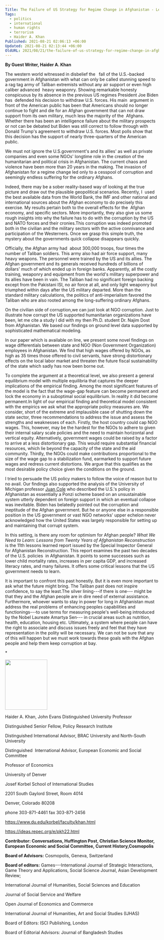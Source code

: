 ```yaml
---
Title: The Failure of US Strategy for Regime Change in Afghanistan - Leaving a dangerous and futile game behind for a better future ?
Tags:
  - politics
  - international
  - human rights
  - terrorism
  - Haider A. Khan
Published: 2021-08-21 02:06:13 +06:00
Updated: 2021-08-21 02:13:44 +06:00
OldURL: 2021/08/21/the-failure-of-us-strategy-for-regime-change-in-afghanistan-leaving-a-dangerous-and-futile-game-behind-for-a-better-future/
---
```


<p class="p1"><b>By Guest Writer, Haider A. Khan</b></p>
<p class="p2">The western world witnessed in disbelief the <span class="Apple-converted-space">  </span>fall of the U.S.-backed government in Afghanistan with what can only be called stunning speed to a rag tag army of Taliban extremists without any air support or even high caliber advanced<span class="Apple-converted-space">  </span>heavy weaponry. Showing remarkable honesty conspicuous by its absence in the previous US regimes President Joe Biden has<span class="Apple-converted-space">  </span>defended his decision to withdraw U.S. forces. His main<span class="Apple-converted-space">  </span>argument in front of the American public has been that Americans should no longer continue to fight and die for an Afghan government that can not draw support from its own military, much less the majority of the<span class="Apple-converted-space">  </span>Afghans. Whether there has been an intelligence failure about the military prospects or not can be debated but Biden was still correct to follow through with Donald Trump's agreement to withdraw U.S. forces. Most polls show that this decision has the support of nearly three-quarters of the American public.</p>
<p class="p2">We must not ignore the U.S.government's and its allies' as well as private companies and even some NGOs' longtime role in the creation of the humanitarian and political crisis in Afghanistan. The current chaos and violence have been more than 20 years in the making. The invasion of Afghanistan for a regime change led only to a cesspool of corruption and seemingly endless suffering for the ordinary Afghans.</p>
<p class="p3">Indeed, there may be a sober reality-based way of looking at the true picture and draw out the plausible geopolitical scenarios. Recently, I<span class="Apple-converted-space">  </span>used the best available data from the World Bank, the IMF and other national and international sources about the Afghan economy to do precisely this exercise. My results pertain both to the overall effects for the<span class="Apple-converted-space">  </span>Afghan economy, and specific sectors. More importantly, they also give us some rough insights into why the failure has to do with the corruption by the US and NATO forces and their cronies.This corruption was indeed promoted both in the civilian and the military sectors with the active connivance and participation of the Westerners. Once we grasp this simple truth, the mystery about the governments quick collapse disappears quickly.</p>
<p class="p2">Officially, the Afghan army had<span class="Apple-converted-space">  </span>about 300,000 troops, four times the number of Taliban soldiers. This army also had air force support, many heavy weapons. The personnel were trained by the US and its allies. The Afghan government and its generals received hundreds of billions of dollars' much of which ended up in foreign banks. Apparently, all the costly training, weaponry and equipment from the world's military superpower and its allies have been in vain. The Taliban had no significant foreign backing except from the Pakistani ISI, no air force at all, and only light weaponry but triumphed within days after the US military departed. More than the standard military calculations, the politics of anti-imperialism favored the Taliban who are also rooted among the long-suffering ordinary Afghans.</p>
<p class="p2">On the civilian side of corruption,we can just look at NGO corruption. Just to illustrate how corrupt the US supported humanitarian organizations have been, let me cite a study I did with my then Ph.D. student Dr. Najim Dost from Afghanistan. We based our findings on ground level data supported by sophisticated mathematical modeling.</p>
<p class="p3">In our paper which is available on line, we present some novel findings on wage differentials between state and NGO (Non Government Organization) employees in Afghanistan. We find that high wages offered by NGOs, as high as 35 times those offered to civil servants, have strong distortionary effects on the local labor market and threaten the future fiscal sustainability of the state which sadly has now been borne out.<span class="Apple-converted-space"> </span></p>
<p class="p3">To complete the argument at a theoretical level, we also present a general equilibrium model with multiple equilibria that captures the deeper implications of the empirical finding. Among the most significant features of the model is the fact that the wage-gap feature can become permanent and lock the economy in a suboptimal social equilibrium. In reality it did become permanent.In light of our empirical finding and theoretical model consistent with the empirics we ask what the appropriate policy measures are. We consider, short of the extreme and implausible case of shutting down the state sector, three recommendations to address the issue and assess the strengths and weaknesses of each. Firstly, the host country could cap NGO wages. This, however, may be the hardest for the NGOs to adhere to given their internal salary scale policies and the need to maintain horizontal and vertical equity. Alternatively, government wages could be raised by a factor to arrive at a less distortionary gap. This would require substantial financial resources, which lie beyond the capacity of the state and the aid community. Thirdly, the NGOs could make contributions proportional to the size of the wage gap to a stabilization fund, earmarked to support future wages and redress current distortions. We argue that this qualifies as the most desirable policy choice given the conditions on the ground.</p>
<p class="p2"><span class="s1">I tried to persuade the US policy makers to follow the voice of reason but to no avail. </span>Our findings also supported the analysis of the University of Michigan professor <a href="https://www.juancole.com/2021/08/washington-afghanistan-crashing.html">Juan Cole</a> who described the U.S.'s policy in Afghanistan as essentially a Ponzi scheme based on an unsustainable system utterly dependent on foreign support in which an eventual collapse was inevitable. Biden has belatedly pointed out the corruption and ineptitude of the Afghan government. But he or anyone else in a responsible position in the US government or vast NGO networks' upper echelon never acknowledged how the United States was largely responsible for setting up and maintaining that corrupt system.<span class="Apple-converted-space"> </span></p>
<p class="p2">In this setting, is there any room for optimism for Afghan people? <i>What We Need to Learn: Lessons from Twenty Years of Afghanistan Reconstruction</i> is the 11th lessons learned report issued by the Special Inspector General for Afghanistan Reconstruction. This report examines the past two decades of the U.S. policies<span class="Apple-converted-space">  </span>in Afghanistan. It points to some successes such as lower child mortality rates, increases in per capita GDP, and increased literacy rates, and many failures. It offers some critical lessons that the US government needs to learn.<span class="Apple-converted-space"> </span></p>
<p class="p2">It is important to confront this past honestly. But it is even more important to ask what the future might bring. The Taliban past does not inspire confidence, to say the least.The silver lining---if there is one--- might be that they and the Afghan people are in dire need of external assistance. Furthermore, whoever wants to stay in power for long in Afghanistan must address the real problems of enhancing peoples capabilities and functionings---to use terms for measuring people's well-being introduced by the Nobel Laureate Amartya Sen--- in crucial areas such as nutrition, health, education, housing etc. Ultimately, a system where people can have the right to associate and discuss issues freely and feel that they have representation in the polity will be necessary. We can not be sure that any of this will happen but we must work towards these goals with the Afghan people and help them keep corruption at bay.</p>
*
<p style="text-align: left;"><a href="https://enblog.muktomona.com/2021/08/21/the-failure-of-us-strategy-for-regime-change-in-afghanistan-leaving-a-dangerous-and-futile-game-behind-for-a-better-future/haider-a-khan/" rel="attachment wp-att-28574"><img class="size-full wp-image-28574 alignleft" src="/wp-content/uploads/2021/08/Haider-A.-Khan.jpeg" alt="" width="138" height="164" /></a></p>




Haider A. Khan, John Evans Distinguished University Professor

Distinguished Senior Fellow, Policy Research Institute

Distinguished International Advisor, BRAC University and North-South University

Distinguished  International Advisor, European Economic and Social Committee

Professor of Economics
<p style="font-weight: 400;">University of Denver</p>
<p style="font-weight: 400;">Josef Korbel School of International Studies</p>
<p style="font-weight: 400;">2201 South Gaylord Street, Room 4014</p>
<p style="font-weight: 400;">Denver, Colorado 80208</p>
<p style="font-weight: 400;">phone 303-871-4461
fax 303-871-2456</p>
<p style="font-weight: 400;"><u><a href="https://www.du.edu/korbel/faculty/khan.html" data-saferedirecturl="https://www.google.com/url?q=https://www.du.edu/korbel/faculty/khan.html&amp;source=gmail&amp;ust=1629575707229000&amp;usg=AFQjCNHuTJ_QjSsXEFy6En_udwAHz93c3A">https://www.du.edu/korbel/faculty/khan.html</a></u></p>
<p style="font-weight: 400;"><a href="https://ideas.repec.org/e/pkh22.html" data-saferedirecturl="https://www.google.com/url?q=https://ideas.repec.org/e/pkh22.html&amp;source=gmail&amp;ust=1629575707229000&amp;usg=AFQjCNH237m-R8ZK8ipRc8tMAjbP7txaVw">https://ideas.repec.org/e/pkh22.html</a></p>
<p style="font-weight: 400;"><strong>Contributor: Conversations, Huffington Post, Christian Science Monitor, European Economic and Social Committee, Current History,Cosmopolis
</strong></p>
<p style="font-weight: 400;"><strong>Board of Advisors:</strong> Cosmopolis, Geneva, Switzerland</p>
<p style="font-weight: 400;"><strong>Board of editors:</strong> Games---International Journal of Strategic Interactions, Game Theory and Applications, Social Science Journal, Asian Development Review;</p>
<p style="font-weight: 400;">International Journal of Humanities, Social Sciences and Education</p>
<p style="font-weight: 400;">Journal of Social Service and Welfare</p>
Open Journal of Economics and Commerce

International Journal of Humanities, Art and Social Studies (IJHAS)
<p style="font-weight: 400;">Board of Editors: ISCI Publishing, London</p>
Board of Editorial Advisors: Journal of Bangladesh Studies
